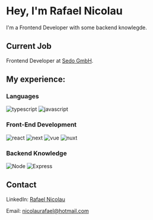 # Hey, I'm Rafael Nicolau

I'm a Frontend Developer with some backend knowlegde.

## **Current Job**
Frontend Developer at [Sedo GmbH](www.sedo.com).

## **My experience:**
### Languages

![typescript](https://img.shields.io/badge/TypeScript-3178C6?style=for-the-badge&logo=typescript&logoColor=white)
![javascript](https://img.shields.io/badge/JavaScript-323330?style=for-the-badge&logo=javascript&logoColor=F7DF1E)

### Front-End Development
![react](https://img.shields.io/badge/React-000000?style=for-the-badge&logo=react&logoColor=61DAFB)
![next](https://img.shields.io/badge/Next.JS-000000?style=for-the-badge&logo=nextdotjs&logoColor=FFFFFF)
![vue](https://img.shields.io/badge/Vue-000000?style=for-the-badge&logo=vuedotjs&logoColor=4FC08D)
![nuxt](https://img.shields.io/badge/Nuxt.JS-000000?style=for-the-badge&logo=nuxtdotjs&logoColor=00DC82)

### Backend Knowledge
![Node](https://img.shields.io/badge/Node.JS-000000?style=for-the-badge&logo=nodedotjs&logoColor=#339933)
![Express](https://img.shields.io/badge/Express-000000?style=for-the-badge&logo=express&logoColor=FFFFFF)

## **Contact**
LinkedIn: [Rafael Nicolau](https://www.linkedin.com/in/your-linkedin-profile/)

Email: nicolaurafael@hotmail.com
